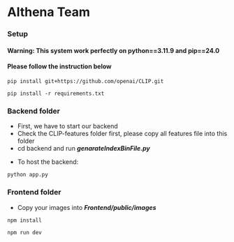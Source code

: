 # AIthena Team

### Setup
#### Warning: This system work perfectly on python==3.11.9 and pip==24.0
#### Please follow the instruction below

```
pip install git+https://github.com/openai/CLIP.git
```
```
pip install -r requirements.txt
```

### Backend folder
- First, we have to start our backend
- Check the CLIP-features folder first, please copy all features file into this folder 
- cd backend and run **_genarateIndexBinFile.py_**
    

<!-- ![image](https://github.com/user-attachments/assets/31721ad1-5a83-4c5c-aae2-7ba6d23f21df) -->
- To host the backend:

```
python app.py
```

### Frontend folder
- Copy your images into **_Frontend/public/images_** 

```
npm install
```
```
npm run dev
```
